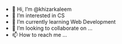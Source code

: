 - 👋 Hi, I’m @khizarkaleem
- 👀 I’m interested in CS
- 🌱 I’m currently learning Web Development
- 💞️ I’m looking to collaborate on ...
- 📫 How to reach me ...

<!---
khizarkaleem/khizarkaleem is a ✨ special ✨ repository because its `README.md` (this file) appears on your GitHub profile.
You can click the Preview link to take a look at your changes.
--->
